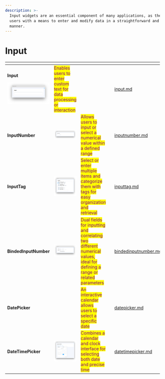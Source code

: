 ```yaml
---
description: >-
  Input widgets are an essential component of many applications, as they provide
  users with a means to enter and modify data in a straightforward and intuitive
  manner.
---
```


# Input

<table data-view="cards"><thead><tr><th></th><th></th><th></th><th data-type="files"></th><th data-hidden data-card-target data-type="content-ref"></th><th data-hidden data-card-cover data-type="files"></th></tr></thead><tbody><tr><td><p><strong>Input</strong></p><p><img src="../../../.gitbook/assets/widgets-input.png" alt="" data-size="original"></p></td><td><mark style="color:purple;">Enables users to enter custom text for data processing or interaction</mark></td><td></td><td></td><td><a href="input.md">input.md</a></td><td></td></tr><tr><td><strong>InputNumber</strong></td><td><img src="../../../.gitbook/assets/widgets-inputNumber.png" alt=""></td><td><mark style="color:purple;">Allows users to input or select a numerical value within a defined range</mark></td><td></td><td><a href="inputnumber.md">inputnumber.md</a></td><td></td></tr><tr><td><strong>InputTag</strong></td><td><img src="../../../.gitbook/assets/widget-tagInput.png" alt=""></td><td><mark style="color:purple;">Select or enter multiple items and categorize them with tags for easy organization and retrieval</mark></td><td></td><td><a href="inputtag.md">inputtag.md</a></td><td></td></tr><tr><td><strong>BindedInputNumber</strong></td><td><img src="../../../.gitbook/assets/image (7).png" alt=""></td><td><mark style="color:purple;">Dual fields for inputting and correlating two different numerical values, ideal for defining a range or related parameters</mark></td><td></td><td><a href="bindedinputnumber.md">bindedinputnumber.md</a></td><td></td></tr><tr><td><strong>DatePicker</strong></td><td><img src="https://user-images.githubusercontent.com/79905215/226652706-16c62fd6-4230-440b-acbb-5256f10af3cf.png" alt=""></td><td><mark style="color:purple;">An interactive calendar allows users to select a specific date</mark></td><td></td><td><a href="datepicker.md">datepicker.md</a></td><td></td></tr><tr><td><strong>DateTimePicker</strong></td><td><img src="../../../.gitbook/assets/264597308-fec26f04-67d7-469d-b7d8-a0d783d3d873.png" alt=""></td><td><mark style="color:purple;">Combines a calendar and clock interface for selecting both date and precise time</mark><br></td><td></td><td><a href="datetimepicker.md">datetimepicker.md</a></td><td></td></tr></tbody></table>

